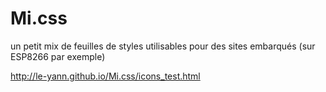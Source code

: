 # Mi.css
un petit mix de feuilles de styles utilisables pour des sites embarqués (sur ESP8266 par exemple)

http://le-yann.github.io/Mi.css/icons_test.html
